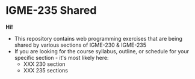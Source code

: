 # IGME-235 Shared

**Hi!**

- This repository contains web programming exercises that are being shared by various sections of IGME-230 & IGME-235
- If you are looking for the course syllabus, outline, or schedule for your specific section - it's most likely here:
  - XXX 230 section
  - XXX 235 sections
